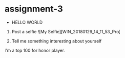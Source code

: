 # assignment-3

* HELLO WORLD


1. Post a selfie
![My Selfie][WIN_20180129_14_11_53_Pro]

[selfie]: IMG_20180129_125611.jpg

2. Tell me something interesting about yourself

I'm a top 100 for honor player.

